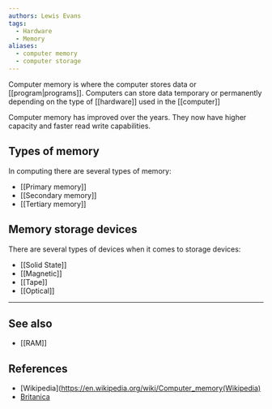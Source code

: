 ```yaml
---
authors: Lewis Evans
tags:
  - Hardware
  - Memory
aliases:
  - computer memory
  - computer storage
---
```

Computer memory is where the computer stores data or [[program|programs]]. Computers can store data temporary or permanently depending on the type of [[hardware]] used in the [[computer]]

Computer memory has improved over the years. They now have higher capacity and faster read write capabilities. 

## Types of memory
In computing there are several types of memory:
- [[Primary memory]]
- [[Secondary memory]]
- [[Tertiary memory]]

## Memory storage devices
There are several types of devices when it comes to storage devices:
- [[Solid State]]
- [[Magnetic]]
- [[Tape]]
- [[Optical]]

___
## See also
- [[RAM]]
## References
- [Wikipedia](https://en.wikipedia.org/wiki/Computer_memory(Wikipedia)
- [Britanica](https://www.britannica.com/technology/computer-memory)